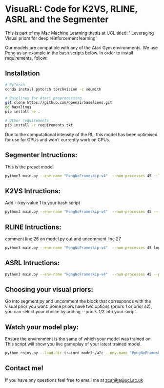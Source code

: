 # VisuaRL: Code for K2VS, RLINE, ASRL and the Segmenter
This is part of my Msc Machine Learning thesis at UCL titled:  ' Leveraging Visual priors for deep reinforcement learning'

Our models are compatible with any of the Atari Gym environments. We use Pong as an example in the bash scripts below.
In order to install requirements, follow:

## Installation
```bash
# PyTorch
conda install pytorch torchvision -c soumith

# Baselines for Atari preprocessing
git clone https://github.com/openai/baselines.git
cd baselines
pip install -e .

# Other requirements
pip install -r requirements.txt
```
Due to the computational intensity of the RL, this model has been optimised for use for GPUs and won't currently work on CPUs.

## Segmenter Intructions:
This is the preset model
```bash
python3 main.py --env-name "PongNoFrameskip-v4"  --num-processes 45 --log-dir log/test 
```
## K2VS Intructions:
Add --key-value 1 to your bash script
```bash
python3 main.py --env-name "PongNoFrameskip-v4"  --num-processes 45 ---key-value 1 --log-dir log/test  
```
## RLINE Intructions:
comment line 26 on model.py out and uncomment line 27
```bash
python3 main.py --env-name "PongNoFrameskip-v4"  --num-processes 45 log-dir log/test  
```
## ASRL Intructions:
```bash
python3 main.py --env-name "PongNoFrameskip-v4"  --num-processes 45 --priors 3 --key-value 1 --log-dir log/test   --game Pong 
```

## Choosing your visual priors:
Go into segment.py and uncomment the block that corresponds with the visual prior you want.
Some priors have two options (priors 1 or prior s2), you can select your choice by adding --priors 1/2 into your script.
## Watch your model play:
Ensure the environment is the same of which your model was trained on. This script will show you live gameplay of your latest trained model.
```bash
python enjoy.py --load-dir trained_models/a2c --env-name "PongNoFrameskip-v4"
```

## Contact me!
If you have any questions feel free to email me at zcahika@ucl.ac.uk
